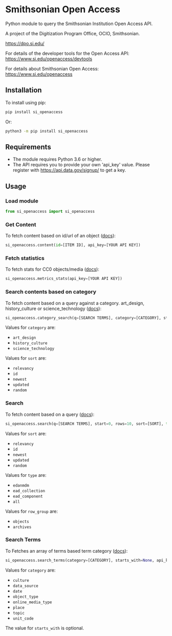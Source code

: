 # Smithsonian Open Access

Python module to query the Smithsonian Institution Open Access API.

A project of the Digitization Program Office, OCIO, Smithsonian.

https://dpo.si.edu/

For details of the developer tools for the Open Access API: https://www.si.edu/openaccess/devtools

For details about Smithsonian Open Access: https://www.si.edu/openaccess

## Installation

To install using pip:

```bash
pip install si_openaccess
```

Or:

```bash
python3 -m pip install si_openaccess
```

## Requirements

* The module requires Python 3.6 or higher.
* The API requires you to provide your own 'api_key' value. Please register with https://api.data.gov/signup/ to get a key.

## Usage

### Load module 

```python
from si_openaccess import si_openaccess
```

### Get Content

To fetch content based on id/url of an object ([docs](https://edan.si.edu/openaccess/apidocs/#api-content-content)):

```python
si_openaccess.content(id=[ITEM ID], api_key=[YOUR API KEY])
```

### Fetch statistics

To fetch stats for CC0 objects/media ([docs](https://edan.si.edu/openaccess/apidocs/#api-metrics-stats)):

```python
si_openaccess.metrics_stats(api_key=[YOUR API KEY])
```

### Search contents based on category

To fetch content based on a query against a category. art_design, history_culture or science_technology ([docs](https://edan.si.edu/openaccess/apidocs/#api-search-category_search)):

```python
si_openaccess.category_search(q=[SEARCH TERMS], category=[CATEGORY], start=0, rows=10, sort=[SORT], api_key=[YOUR API KEY])
```

Values for `category` are:

 * `art_design`
 * `history_culture`
 * `science_technology`

Values for `sort` are:

 * `relevancy`
 * `id`
 * `newest`
 * `updated`
 * `random`

### Search

To fetch content based on a query ([docs](https://edan.si.edu/openaccess/apidocs/#api-search-search)):

```python
si_openaccess.search(q=[SEARCH TERMS], start=0, rows=10, sort=[SORT], type=[TYPE], row_group=[ROW_GROUP], api_key=[YOUR API KEY])
```

Values for `sort` are:

 * `relevancy`
 * `id`
 * `newest`
 * `updated`
 * `random`

Values for `type` are:

 * `edanmdm`
 * `ead_collection`
 * `ead_component` 
 * `all`

Values for `row_group` are:

 * `objects`
 * `archives`

 
### Search Terms

To Fetches an array of terms based term category ([docs](https://edan.si.edu/openaccess/apidocs/#api-search-terms)):

```python
si_openaccess.search_terms(category=[CATEGORY], starts_with=None, api_key=[YOUR API KEY])
```

Values for `category` are:

 * `culture`
 * `data_source`
 * `date`
 * `object_type`
 * `online_media_type`
 * `place`
 * `topic`
 * `unit_code`

The value for `starts_with` is optional.
